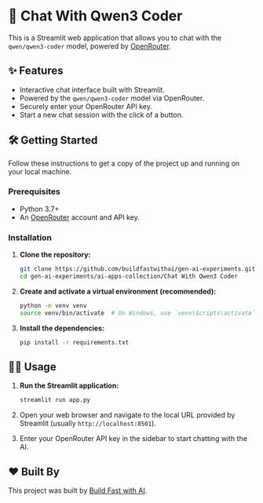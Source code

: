 # 🚀 Chat With Qwen3 Coder

This is a Streamlit web application that allows you to chat with the `qwen/qwen3-coder` model, powered by [OpenRouter](https://openrouter.ai/models).

## ✨ Features

- Interactive chat interface built with Streamlit.
- Powered by the `qwen/qwen3-coder` model via OpenRouter.
- Securely enter your OpenRouter API key.
- Start a new chat session with the click of a button.

## 🛠️ Getting Started

Follow these instructions to get a copy of the project up and running on your local machine.

### Prerequisites

- Python 3.7+
- An [OpenRouter](https://openrouter.ai/) account and API key.

### Installation

1.  **Clone the repository:**

    ```bash
    git clone https://github.com/buildfastwithai/gen-ai-experiments.git
    cd gen-ai-experiments/ai-apps-collection/Chat With Qwen3 Coder
    ```

2.  **Create and activate a virtual environment (recommended):**

    ```bash
    python -m venv venv
    source venv/bin/activate  # On Windows, use `venv\Scripts\activate`
    ```

3.  **Install the dependencies:**

    ```bash
    pip install -r requirements.txt
    ```

## 🏃‍♀️ Usage

1.  **Run the Streamlit application:**

    ```bash
    streamlit run app.py
    ```

2.  Open your web browser and navigate to the local URL provided by Streamlit (usually `http://localhost:8501`).

3.  Enter your OpenRouter API key in the sidebar to start chatting with the AI.

## ❤️ Built By

This project was built by [Build Fast with AI](https://buildfastwithai.com/genai-course).
